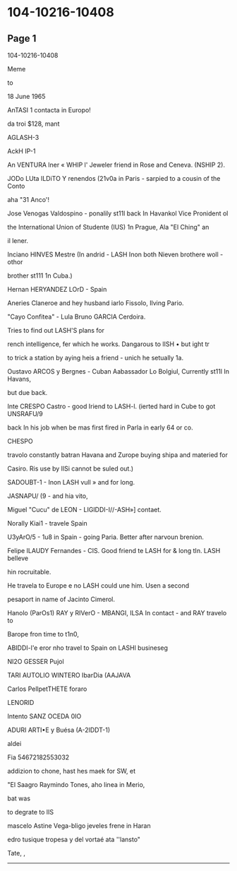 # 104-10216-10408

## Page 1

104-10216-10408

Meme

to

18 June 1965

AnTASI 1 contacta in Europo!

da troi $128, mant

AGLASH-3

AckH IP-1

An VENTURA lner « WHIP l' Jeweler friend in Rose and Ceneva. (NSHIP 2).

JODo LUta ILDiTO Y renendos (21v0a in Paris - sarpied to a cousin of the Conto

aha "31 Anco'!

Jose Venogas Valdospino - ponalily st11l back In Havankol Vice Pronident ol

the International Union of Studente (IUS) 1n Prague, Ala "El Ching" an

il lener.

Inciano HINVES Mestre (In andrid - LASH Inon both Nieven brothere woll - othor

brother st111 1n Cuba.)

Hernan HERYANDEZ LOrD - Spain

Aneries Claneroe and hey husband iarlo Fissolo, Ilving Pario.

"Cayo Confitea" - Lula Bruno GARCIA Cerdoira.

Tries to find out LASH'S plans for

rench intelligence, fer which he works. Dangarous to lISH • but ight tr

to trick a station by aying heis a friend - unich he setually 1a.

Oustavo ARCOS y Bergnes - Cuban Aabassador Lo Bolgiul, Currently st11l In Havans,

but due back.

Inte CRESPO Castro - good Iriend to LASH-l. (ierted hard in Cube to got UNSRAFU/9

back In his job when be mas first fired in Parla in early 64 or co.

CHESPO

travolo constantly batran Havana and Zurope buying shipa and materied for

Casiro. Ris use by IlSi cannot be suled out.)

SADOUBT-1 - Inon LASH vull » and for long.

JASNAPU/ (9 - and hia vito,

Miguel "Cucu" de LEON - LIGIDDI-I//-ASH»] contaet.

Norally Kiai1 - travele Spain

U3yArO/5 - 1u8 in Spain - going Paria. Better after narvoun brenion.

Felipe ILAUDY Fernandes - CIS. Good friend te LASH for & long tIn. LASH belleve

hin rocruitable.

He travela to Europe e no LASH could une him. Usen a second

pesaport in name of Jacinto Cimerol.

Hanolo (ParOs1) RAY y RIVerO - MBANGI, ILSA In contact - and RAY travelo to

Barope fron time to t1n0,

ABIDDI-l'e eror nho travel to Spain on LASHl busineseg

NI2O GESSER Pujol

TARI AUTOLIO WINTERO IbarDia (AAJAVA

Carlos PellpetTHETE foraro

LENORID

Intento SANZ OCEDA 0IO

ADURI ARTI•E y Buésa (A-2IDDT-1)

aldei

Fia 54672182553032

addizion to chone, hast hes maek for SW, et

"El Saagro Raymindo Tones, aho linea in Merio,

bat was

to degrate to lIS

mascelo Astine Vega-bligo jeveles frene in Haran

edro tusique tropesa y del vortaé ata ''lansto"

Tate, ,

---


